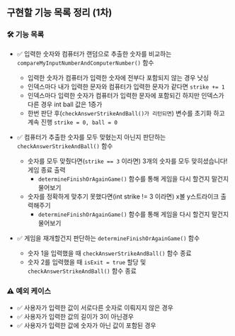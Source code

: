 ## 구현할 기능 목록 정리 (1차)

### 🛠️ 기능 목록
- ✅ 입력한 숫자와 컴퓨터가 랜덤으로 추출한 숫자를 비교하는 ```compareMyInputNumberAndComputerNumber()``` 함수
    - 입력한 숫자가 컴퓨터가 입력한 숫자에 전부다 포함되지 않는 경우 낫싱
    - 인덱스마다 내가 입력한 문자와 컴퓨터가 입력한 문자가 같다면 ```strike += 1```
    - 인덱스마다 입력한 숫자가 컴퓨터가 입력한 문자에 포함되긴 하지만 인덱스가 다른 경우 int ball 값은 1증가
    - 한번 판단 후(```checkAnswerStrikeAndBall()가 리턴되면```) 변수를 초기화 하고 계속 진행 ```strike = 0, ball = 0```


- ✅ 컴퓨터가 추출한 숫자를 모두 맞혔는지 아닌지 판단하는 ```checkAnswerStrikeAndBall()``` 함수
    - 숫자를 모두 맞췄다면(```strike == 3``` 이라면) 3개의 숫자를 모두 맞히셨습니다! 게임 종료 출력
        - ```determineFinishOrAgainGame()``` 함수를 통해 게임을 다시 할건지 말건지 물어보기
    - 숫자를 정확하게 맞추기 못했다면(int strike != 3 이라면) x볼 y스트라이크 출력해주기
        - ```determineFinishOrAgainGame()``` 함수를 통해 게임을 다시 할건지 말건지 물어보기



- ✅ 게임을 재개할건지 판단하는 ```determineFinishOrAgainGame()``` 함수
    - 숫자 1을 입력했을 때 ```checkAnswerStrikeAndBall()``` 함수 종료
    - 숫자 2를 입력했을 때 ```isExit = true``` 할당 및 ```checkAnswerStrikeAndBall()``` 함수 종료

### ⚠️ 예외 케이스
- ✅ 사용자가 입력한 값이 서로다른 숫자로 이뤄지지 않은 경우
- ✅ 사용자가 입력한 값의 길이가 3이 아닌경우
- ✅ 사용자가 입력한 값에 숫자가 아닌 값이 포함된 경우
